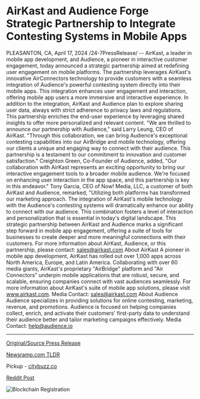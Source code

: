 # AirKast and Audience Forge Strategic Partnership to Integrate Contesting Systems in Mobile Apps

PLEASANTON, CA, April 17, 2024 /24-7PressRelease/ -- AirKast, a leader in mobile app development, and Audience, a pioneer in interactive customer engagement, today announced a strategic partnership aimed at redefining user engagement on mobile platforms.  The partnership leverages AirKast's innovative AirConnectors technology to provide customers with a seamless integration of Audience's powerful contesting system directly into their mobile apps. This integration enhances user engagement and interaction, offering mobile app users a more immersive and interactive experience.  In addition to the integration, AirKast and Audience plan to explore sharing user data, always with strict adherence to privacy laws and regulations. This partnership enriches the end-user experience by leveraging shared insights to offer more personalized and relevant content.  "We are thrilled to announce our partnership with Audience," said Larry Leung, CEO of AirKast. "Through this collaboration, we can bring Audience's exceptional contesting capabilities into our AirBridge and mobile technology, offering our clients a unique and engaging way to connect with their audience. This partnership is a testament to our commitment to innovation and customer satisfaction."  Creighton Green, Co-Founder of Audience, added, "Our collaboration with AirKast represents an exciting opportunity to bring our interactive engagement tools to a broader mobile audience. We're focused on enhancing user interaction in the app space, and this partnership is key in this endeavor."  Tony Garcia, CEO of Now! Media, LLC, a customer of both AirKast and Audience, remarked, "Utilizing both platforms has transformed our marketing approach. The integration of AirKast's mobile technology with the Audience's contesting systems will dramatically enhance our ability to connect with our audience. This combination fosters a level of interaction and personalization that is essential in today's digital landscape.  This strategic partnership between AirKast and Audience marks a significant step forward in mobile app engagement, offering a suite of tools for businesses to create deeper and more meaningful connections with their customers.  For more information about AirKast, Audience, or this partnership, please contact: sales@airkast.com  About AirKast  A pioneer in mobile app development, AirKast has rolled out over 1,000 apps across North America, Europe, and Latin America. Collaborating with over 60 media giants, AirKast's proprietary "AirBridge" platform and "Air Connectors" underpin mobile applications that are robust, secure, and scalable, ensuring companies connect with vast audiences seamlessly.  For more information about AirKast's suite of mobile app solutions, please visit www.airkast.com.  Media Contact: sales@airkast.com  About Audience  Audience specializes in providing solutions for online contesting, marketing, revenue, and promotions. Audience is focused on helping companies collect, enrich, and activate their customers' first-party data to understand their audience better and tailor marketing campaigns effectively.  Media Contact: help@audience.io 

---

[Original/Source Press Release](https://www.24-7pressrelease.com/press-release/510099/airkast-and-audience-forge-strategic-partnership-to-integrate-contesting-systems-in-mobile-apps)
                    

[Newsramp.com TLDR](https://newsramp.com/curated-news/airkast-and-audience-partner-to-redefine-user-engagement-on-mobile-platforms/b278ac38fb6fb3d4c764ee6484cbe932) 


Pickup - [citybuzz.co](https://citybuzz.co/2024/04/17/airkast-and-audience-forge-strategic-partnership-to-integrate-contesting-systems-in-mobile-apps)
 



[Reddit Post](https://www.reddit.com/r/Business_NewsRamp/comments/1c63lxg/airkast_and_audience_partner_to_redefine_user/) 



![Blockchain Registration](https://cdn.newsramp.app/24-7PressRelease/qrcode/244/17/yogamVSg.webp)
